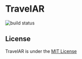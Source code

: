 # TravelAR

![build status](https://build.appcenter.ms/v0.1/apps/e0928fc1-253b-4e65-81cd-01e013fd6c0d/branches/master/badge)

## License
TravelAR is under the [MIT License](https://github.com/cesaredecal/TravelAR/blob/master/LICENSE.txt)
